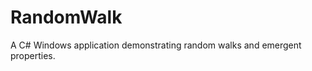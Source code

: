 RandomWalk
==========

A C# Windows application demonstrating random walks and emergent properties.
